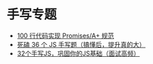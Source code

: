 # 手写专题

- [100 行代码实现 Promises/A+ 规范](https://juejin.cn/post/6903725134977171463)
- [死磕 36 个 JS 手写题（搞懂后，提升真的大）](https://juejin.cn/post/6946022649768181774)
- [32个手写JS，巩固你的JS基础（面试高频）](https://juejin.cn/post/6875152247714480136#heading-33)
